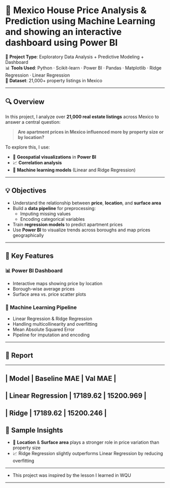 # 🏡 Mexico House Price Analysis & Prediction using Machine Learning and showing an interactive dashboard using Power BI

📌 **Project Type**: Exploratory Data Analysis + Predictive Modeling + Dashboard  
📊 **Tools Used**: Python · Scikit-learn · Power BI · Pandas · Matplotlib · Ridge Regression · Linear Regression  
📁 **Dataset**: 21,000+ property listings in Mexico

---

## 🔍 Overview

In this project, I analyze over **21,000 real estate listings** across Mexico to answer a central question:

> **Are apartment prices in Mexico influenced more by property size or by location?**

To explore this, I use:
- 📍 **Geospatial visualizations** in **Power BI**
- 📈 **Correlation analysis**
- 🤖 **Machine learning models** (Linear and Ridge Regression)

---

## 💡 Objectives

- Understand the relationship between **price**, **location**, and **surface area**
- Build a **data pipeline** for preprocessing:
  - Imputing missing values
  - Encoding categorical variables
- Train **regression models** to predict apartment prices
- Use **Power BI** to visualize trends across boroughs and map prices geographically

---

## 🧠 Key Features

### 📊 Power BI Dashboard
- Interactive maps showing price by location
- Borough-wise average prices
- Surface area vs. price scatter plots


### 🤖 Machine Learning Pipeline
- Linear Regression & Ridge Regression
- Handling multicollinearity and overfitting
- Mean Absolute Squared Error 
- Pipeline for imputation and encoding

---
## 📝 Report
-----------------------------------
| Model	| Baseline MAE |	Val MAE |
-----------------------------------
| Linear Regression |	17189.62 | 15200.969 |
-------------------------------------------
| Ridge	| 17189.62	| 15200.246 |
----------------------------------

## 🧪 Sample Insights

- 📌 **Location** & **Surface area** plays a stronger role in price variation than property size
- 📈 Ridge Regression slightly outperforms Linear Regression by reducing overfitting

---
- This project was inspired by the lesson I learned in WQU
---

